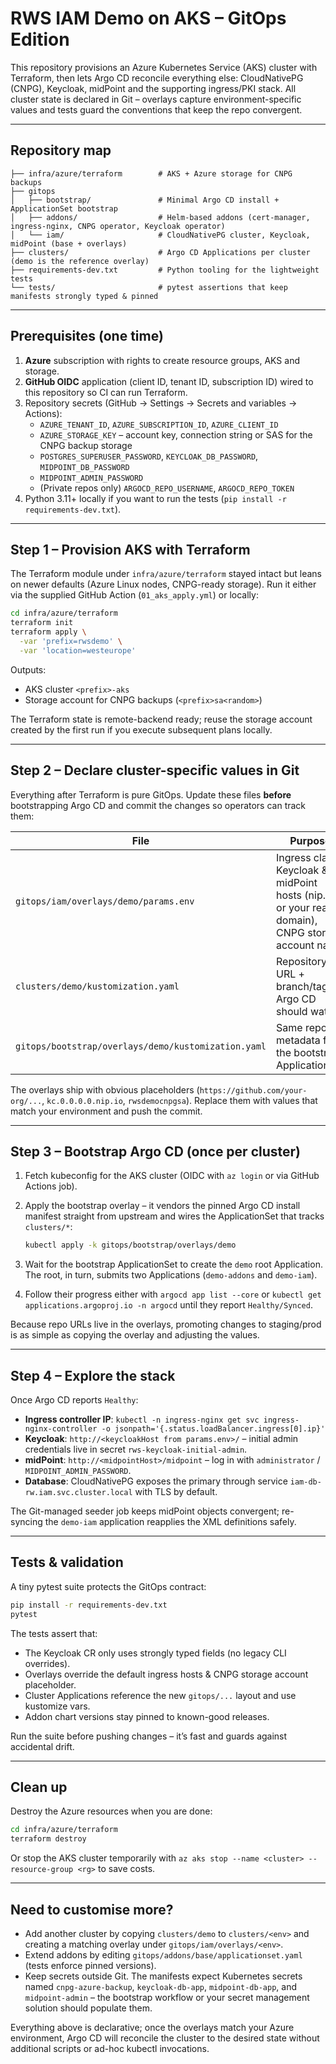 # RWS IAM Demo on AKS – GitOps Edition

This repository provisions an Azure Kubernetes Service (AKS) cluster with Terraform, then lets Argo CD reconcile everything else: CloudNativePG (CNPG), Keycloak, midPoint and the supporting ingress/PKI stack.  All cluster state is declared in Git – overlays capture environment-specific values and tests guard the conventions that keep the repo convergent.

---

## Repository map

```
├── infra/azure/terraform        # AKS + Azure storage for CNPG backups
├── gitops
│   ├── bootstrap/               # Minimal Argo CD install + ApplicationSet bootstrap
│   ├── addons/                  # Helm-based addons (cert-manager, ingress-nginx, CNPG operator, Keycloak operator)
│   └── iam/                     # CloudNativePG cluster, Keycloak, midPoint (base + overlays)
├── clusters/                    # Argo CD Applications per cluster (demo is the reference overlay)
├── requirements-dev.txt         # Python tooling for the lightweight tests
└── tests/                       # pytest assertions that keep manifests strongly typed & pinned
```

---

## Prerequisites (one time)

1. **Azure** subscription with rights to create resource groups, AKS and storage.
2. **GitHub OIDC** application (client ID, tenant ID, subscription ID) wired to this repository so CI can run Terraform.
3. Repository secrets (GitHub → Settings → Secrets and variables → Actions):
   - `AZURE_TENANT_ID`, `AZURE_SUBSCRIPTION_ID`, `AZURE_CLIENT_ID`
   - `AZURE_STORAGE_KEY` – account key, connection string or SAS for the CNPG backup storage
   - `POSTGRES_SUPERUSER_PASSWORD`, `KEYCLOAK_DB_PASSWORD`, `MIDPOINT_DB_PASSWORD`
   - `MIDPOINT_ADMIN_PASSWORD`
   - (Private repos only) `ARGOCD_REPO_USERNAME`, `ARGOCD_REPO_TOKEN`
4. Python 3.11+ locally if you want to run the tests (`pip install -r requirements-dev.txt`).

---

## Step 1 – Provision AKS with Terraform

The Terraform module under `infra/azure/terraform` stayed intact but leans on newer defaults (Azure Linux nodes, CNPG-ready storage). Run it either via the supplied GitHub Action (`01_aks_apply.yml`) or locally:

```bash
cd infra/azure/terraform
terraform init
terraform apply \
  -var 'prefix=rwsdemo' \
  -var 'location=westeurope'
```

Outputs:
- AKS cluster `<prefix>-aks`
- Storage account for CNPG backups (`<prefix>sa<random>`)

The Terraform state is remote-backend ready; reuse the storage account created by the first run if you execute subsequent plans locally.

---

## Step 2 – Declare cluster-specific values in Git

Everything after Terraform is pure GitOps. Update these files **before** bootstrapping Argo CD and commit the changes so operators can track them:

| File | Purpose |
| --- | --- |
| `gitops/iam/overlays/demo/params.env` | Ingress class, Keycloak & midPoint hosts (nip.io or your real domain), CNPG storage account name |
| `clusters/demo/kustomization.yaml` | Repository URL + branch/tag Argo CD should watch |
| `gitops/bootstrap/overlays/demo/kustomization.yaml` | Same repo metadata for the bootstrap ApplicationSet |

The overlays ship with obvious placeholders (`https://github.com/your-org/...`, `kc.0.0.0.0.nip.io`, `rwsdemocnpgsa`). Replace them with values that match your environment and push the commit.

---

## Step 3 – Bootstrap Argo CD (once per cluster)

1. Fetch kubeconfig for the AKS cluster (OIDC with `az login` or via GitHub Actions job).
2. Apply the bootstrap overlay – it vendors the pinned Argo CD install manifest straight from upstream and wires the ApplicationSet that tracks `clusters/*`:

   ```bash
   kubectl apply -k gitops/bootstrap/overlays/demo
   ```

3. Wait for the bootstrap ApplicationSet to create the `demo` root Application. The root, in turn, submits two Applications (`demo-addons` and `demo-iam`).
4. Follow their progress either with `argocd app list --core` or `kubectl get applications.argoproj.io -n argocd` until they report `Healthy/Synced`.

Because repo URLs live in the overlays, promoting changes to staging/prod is as simple as copying the overlay and adjusting the values.

---

## Step 4 – Explore the stack

Once Argo CD reports `Healthy`:

- **Ingress controller IP**: `kubectl -n ingress-nginx get svc ingress-nginx-controller -o jsonpath='{.status.loadBalancer.ingress[0].ip}'`
- **Keycloak**: `http://<keycloakHost from params.env>/` – initial admin credentials live in secret `rws-keycloak-initial-admin`.
- **midPoint**: `http://<midpointHost>/midpoint` – log in with `administrator` / `MIDPOINT_ADMIN_PASSWORD`.
- **Database**: CloudNativePG exposes the primary through service `iam-db-rw.iam.svc.cluster.local` with TLS by default.

The Git-managed seeder job keeps midPoint objects convergent; re-syncing the `demo-iam` application reapplies the XML definitions safely.

---

## Tests & validation

A tiny pytest suite protects the GitOps contract:

```bash
pip install -r requirements-dev.txt
pytest
```

The tests assert that:
- The Keycloak CR only uses strongly typed fields (no legacy CLI overrides).
- Overlays override the default ingress hosts & CNPG storage account placeholder.
- Cluster Applications reference the new `gitops/...` layout and use kustomize vars.
- Addon chart versions stay pinned to known-good releases.

Run the suite before pushing changes – it’s fast and guards against accidental drift.

---

## Clean up

Destroy the Azure resources when you are done:

```bash
cd infra/azure/terraform
terraform destroy
```

Or stop the AKS cluster temporarily with `az aks stop --name <cluster> --resource-group <rg>` to save costs.

---

## Need to customise more?

- Add another cluster by copying `clusters/demo` to `clusters/<env>` and creating a matching overlay under `gitops/iam/overlays/<env>`.
- Extend addons by editing `gitops/addons/base/applicationset.yaml` (tests enforce pinned versions).
- Keep secrets outside Git. The manifests expect Kubernetes secrets named `cnpg-azure-backup`, `keycloak-db-app`, `midpoint-db-app`, and `midpoint-admin` – the bootstrap workflow or your secret management solution should populate them.

Everything above is declarative; once the overlays match your Azure environment, Argo CD will reconcile the cluster to the desired state without additional scripts or ad-hoc kubectl invocations.
